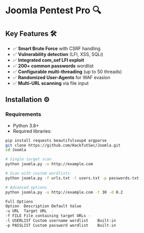 # Joomla Pentest Pro 🔍

## Key Features 🛠️
- ✅ **Smart Brute Force** with CSRF handling
- ✅ **Vulnerability detection** (LFI, XSS, SQLi)
- ✅ **Integrated com_sef LFI exploit**
- ✅ **200+ common passwords** wordlist
- ✅ **Configurable multi-threading** (up to 50 threads)
- ✅ **Randomized User-Agents** for WAF evasion
- ✅ **Multi-URL scanning** via file input

## Installation ⚙️

### Requirements
- Python 3.8+
- Required libraries:

```bash
pip install requests beautifulsoup4 argparse
git clone https://github.com/HackfutSec/Joomla.git
cd Joomla

# Single target scan
python joomla.py -u http://example.com

# Scan with custom wordlists
python joomla.py -f urls.txt -l users.txt -p passwords.txt

# Advanced options
python joomla.py -u http://example.com -t 30 -d 0.2

Full Options
Option	Description	Default Value
-u URL	Target URL	-
-f FILE	File containing target URLs	-
-l USERLIST	Custom username wordlist	Built-in
-p PASSLIST	Custom password wordlist	Built-in

